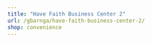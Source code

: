 ```yaml
---
title: "Have Faith Business Center 2"
url: /gbarnga/have-faith-business-center-2/
shop: convenience
---
```

